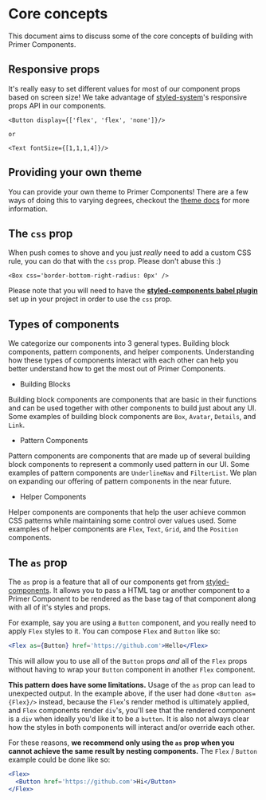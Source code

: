# Core concepts

This document aims to discuss some of the core concepts of building with Primer Components.

## Responsive props
It's really easy to set different values for most of our component props based on screen size! We take advantage of [styled-system](https://github.com/styled-system/styled-system)'s responsive props API in our components.

```
<Button display={['flex', 'flex', 'none']}/>

or

<Text fontSize={[1,1,1,4]}/>
```

## Providing your own theme

You can provide your own theme to Primer Components! There are a few ways of doing this to varying degrees, checkout the [theme docs](https://primer.style/components/docs/primer-theme) for more information.

## The `css` prop
When push comes to shove and you just _really_ need to add a custom CSS rule, you can do that with the `css` prop. Please don't abuse this :)

```
<Box css='border-bottom-right-radius: 0px' />

```

Please note that you will need to have the **[styled-components babel plugin](https://www.styled-components.com/docs/tooling#babel-plugin)** set up in your project in order to use the `css` prop.

## Types of components

We categorize our components into 3 general types. Building block components, pattern components, and helper components. Understanding how these types of components interact with each other can help you better understand how to get the most out of Primer Components.

- Building Blocks

 Building block components are components that are basic in their functions and can be used together with other components to build just about any UI. Some examples of building block components are `Box`, `Avatar`, `Details`, and `Link`.

 - Pattern Components

 Pattern components are components that are made up of several building block components to represent a commonly used pattern in our UI. Some examples of pattern components are `UnderlineNav` and `FilterList`. We plan on expanding our offering of pattern components in the near future.

 - Helper Components

 Helper components are components that help the user achieve common CSS patterns while maintaining some control over values used. Some examples of helper components are `Flex`, `Text`, `Grid`, and the `Position` components.


 ## The `as` prop
 The `as` prop is a feature that all of our components get from [styled-components](https://www.styled-components.com). It allows you to pass a HTML tag or another component to a Primer Component to be rendered as the base tag of that component along with all of it's styles and props.


 For example, say you are using a `Button` component, and you really need to apply `Flex` styles to it. You can compose `Flex` and `Button` like so:

 ```.jsx
 <Flex as={Button} href='https://github.com'>Hello</Flex>
 ```

 This will allow you to use all of the `Button` props _and_ all of the `Flex` props without having to wrap your `Button` component in another `Flex` component.

 **This pattern does have some limitations.** Usage of the `as` prop can lead to unexpected output. In the example above, if the user had done `<Button as={Flex}/>` instead, because the `Flex`'s render method is ultimately applied, and `Flex` components render `div`'s, you'll see that the rendered component is a `div` when ideally you'd like it to be a `button`. It is also not always clear how the styles in both components will interact and/or override each other.

For these reasons, **we recommend only using the `as` prop when you cannot achieve the same result by nesting components.** The `Flex` / `Button` example could be done like so:

```.jsx
<Flex>
  <Button href='https://github.com'>Hi</Button>
</Flex>
```
